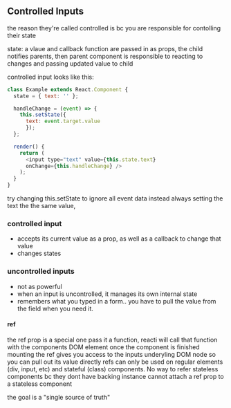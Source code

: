 ## Controlled Inputs

the reason they're called controlled is bc you are responsible for contolling their state

state: a vlaue and callback function are passed in as props, the child notifies parents, then parent component is responsible to reacting to changes and passing updated value to child

controlled input looks like this:

```js
class Example extends React.Component { 
  state = { text: '' };

  handleChange = (event) => { 
    this.setState({
      text: event.target.value 
      });
  };

  render() { 
    return (
      <input type="text" value={this.state.text} 
      onChange={this.handleChange} />
    ); 
  }
}

```


try changing this.setState to ignore all event data
instead always setting the text the the same value,

### controlled input
- accepts its current value as a prop, as well as a callback to change that value
- changes states


### uncontrolled inputs
- not as powerful 
- when an input is uncontrolled, it manages its own internal state
- remembers what you typed in a form.. you have to pull the value from the field when you need it. 

#### ref
the ref prop is a special one
pass it a function, reacti will call that function with the components DOM element once the component is finished mounting
the ref gives you access to the inputs underyling DOM node so you can pull out its value directly
refs can only  be used on regular elements (div, input, etc) and stateful (class) components.
No way to refer stateless components bc they dont have backing instance
cannot attach a ref prop to a stateless component


the goal is a "single source of truth"


